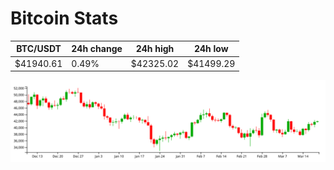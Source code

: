 # Bitcoin Stats

BTC/USDT|24h change|24h high|24h low|
|---|---|---|---|
|$41940.61|0.49%|$42325.02|$41499.29|

<img src="./chart.svg">
